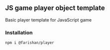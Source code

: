 ## JS game player object template

Basic player template for JavaScript game

### Installation

`npm i @farishan/player`